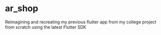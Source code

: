 # ar_shop

Reimagining and recreating my previous flutter app from my college project from scratch using the latest Flutter SDK

